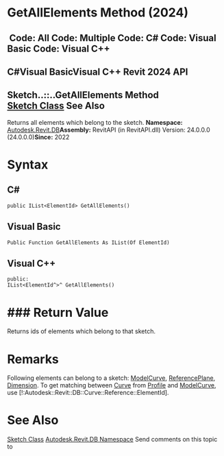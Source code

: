 # GetAllElements Method (2024)

﻿
 Code: All Code: Multiple Code: C# Code: Visual Basic Code: Visual C++   
---  
C#Visual BasicVisual C++
Revit 2024 API  
---  
Sketch..::..GetAllElements Method   
[Sketch Class](a7f463ef-1bb4-d7b7-a988-ddcbc3838a6e.md "Sketch Class") See Also  
---  
Returns all elements which belong to the sketch. 
**Namespace:** [Autodesk.Revit.DB](87546ba7-461b-c646-cbb1-2cb8f5bff8b2.md "Autodesk.Revit.DB Namespace")**Assembly:** RevitAPI (in RevitAPI.dll) Version: 24.0.0.0 (24.0.0.0)**Since:** 2022 
# Syntax
C#  
---  
```text
public IList<ElementId> GetAllElements()
```
  
Visual Basic  
---  
```text
Public Function GetAllElements As IList(Of ElementId)
```
  
Visual C++  
---  
```text
public:
IList<ElementId^>^ GetAllElements()
```
  
# ### Return Value
Returns ids of elements which belong to that sketch. 
# Remarks
Following elements can belong to a sketch: [ModelCurve](f15a85c2-3aee-9055-f9f8-9001b47fcefb.md "ModelCurve Class"), [ReferencePlane](e7003ec7-1dbe-50a2-fb3d-a83a5a3b5b9f.md "ReferencePlane Class"), [Dimension](210f88be-e3c5-26a4-7dd8-3296f6725cce.md "Dimension Class"). To get matching between [Curve](400cc9b6-9ff7-de85-6fd8-c20002209d25.md "Curve Class") from [Profile](1fdfbff7-dfea-5d08-3583-89d0218eff3c.md "Profile Property") and [ModelCurve](f15a85c2-3aee-9055-f9f8-9001b47fcefb.md "ModelCurve Class"), use [!:Autodesk::Revit::DB::Curve::Reference::ElementId]. 
# See Also
[Sketch Class](a7f463ef-1bb4-d7b7-a988-ddcbc3838a6e.md "Sketch Class")
[Autodesk.Revit.DB Namespace](87546ba7-461b-c646-cbb1-2cb8f5bff8b2.md "Autodesk.Revit.DB Namespace")
Send comments on this topic to 